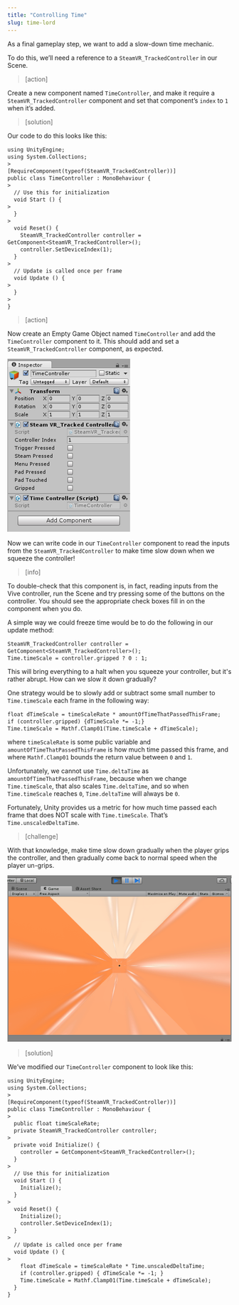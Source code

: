 ```yaml
---
title: "Controlling Time"
slug: time-lord
---
```


As a final gameplay step, we want to add a slow-down time mechanic.

To do this, we’ll need a reference to a `SteamVR_TrackedController` in our Scene.

> [action]
>
Create a new component named `TimeController`, and make it require a `SteamVR_TrackedController` component and set that component’s `index` to `1` when it’s added.

<!-- -->

> [solution]
>
Our code to do this looks like this:
>
```
using UnityEngine;
using System.Collections;
>
[RequireComponent(typeof(SteamVR_TrackedController))]
public class TimeController : MonoBehaviour {
>
  // Use this for initialization
  void Start () {
>
  }
>
  void Reset() {
    SteamVR_TrackedController controller = GetComponent<SteamVR_TrackedController>();
    controller.SetDeviceIndex(1);
  }
>
  // Update is called once per frame
  void Update () {
>
  }
>
}
```

<!-- -->

> [action]
>
Now create an Empty Game Object named `TimeController` and add the `TimeController` component to it. This should add and set a `SteamVR_TrackedController` component, as expected.
>
![TimeController added](../media/image131.png)

Now we can write code in our `TimeController` component to read the inputs from the `SteamVR_TrackedController` to make time slow down when we squeeze the controller!

> [info]
>
To double-check that this component is, in fact, reading inputs from the Vive controller, run the Scene and try pressing some of the buttons on the controller. You should see the appropriate check boxes fill in on the component when you do.

A simple way we could freeze time would be to do the following in our update method:

```
SteamVR_TrackedController controller = GetComponent<SteamVR_TrackedController>();
Time.timeScale = controller.gripped ? 0 : 1;
```

This will bring everything to a halt when you squeeze your controller, but it's rather abrupt. How can we slow it down gradually?

One strategy would be to slowly add or subtract some small number to `Time.timeScale` each frame in the following way:

```
float dTimeScale = timeScaleRate * amountOfTimeThatPassedThisFrame;
if (controller.gripped) {dTimeScale *= -1;}
Time.timeScale = Mathf.Clamp01(Time.timeScale + dTimeScale);
```

where `timeScaleRate` is some public variable and `amountOfTimeThatPassedThisFrame` is how much time passed this frame, and where `Mathf.Clamp01` bounds the return value between `0` and `1`.

Unfortunately, we cannot use `Time.deltaTime` as `amountOfTimeThatPassedThisFrame`, because when we change `Time.timeScale`, that also scales `Time.deltaTime`, and so when `Time.timeScale` reaches `0`, `Time.deltaTime` will always be `0`.

Fortunately, Unity provides us a metric for how much time passed each frame that does NOT scale with `Time.timeScale`. That’s `Time.unscaledDeltaTime`.

> [challenge]
>
With that knowledge, make time slow down gradually when the player grips the controller, and then gradually come back to normal speed when the player un-grips.
>
![Our time-slow also slows our particles!](../media/image123.gif)

<!--  -->

> [solution]
>
We’ve modified our `TimeController` component to look like this:
>
```
using UnityEngine;
using System.Collections;
>
[RequireComponent(typeof(SteamVR_TrackedController))]
public class TimeController : MonoBehaviour {
>
  public float timeScaleRate;
  private SteamVR_TrackedController controller;
>
  private void Initialize() {
    controller = GetComponent<SteamVR_TrackedController>();
  }
>
  // Use this for initialization
  void Start () {
    Initialize();
  }
>
  void Reset() {
    Initialize();
    controller.SetDeviceIndex(1);
  }
>
  // Update is called once per frame
  void Update () {
>
    float dTimeScale = timeScaleRate * Time.unscaledDeltaTime;
    if (controller.gripped) { dTimeScale *= -1; }
    Time.timeScale = Mathf.Clamp01(Time.timeScale + dTimeScale);
  }
}
```
